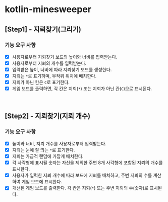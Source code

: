 # kotlin-minesweeper

## [Step1] - 지뢰찾기(그리기)
### 기능 요구 사항
- [x] 사용자로부터 지뢰찾기 보드의 높이와 너비를 입력받는다.
- [x] 사용자로부터 지뢰의 개수를 입력받는다.
- [x] 입력받은 높이, 너비에 따라 지뢰찾기 보드를 생성한다.
- [x] 지뢰는 `*`로 표기하며, 무작위 위치에 배치한다.
- [x] 지뢰가 아닌 칸은 `C`로 표기한다.
- [x] 게임 보드를 출력하면, 각 칸은 지뢰(`*`) 또는 지뢰가 아닌 칸(`C`)으로 표시된다.

<br>

## [Step2] - 지뢰찾기(지뢰 개수)
### 기능 요구 사항
- [x] 높이와 너비, 지뢰 개수를 사용자로부터 입력받는다.
- [x] 지뢰는 눈에 잘 띄는 `*`로 표기한다.
- [x] 지뢰는 가급적 랜덤에 가깝게 배치한다.
- [x] 각 사각형에 표시될 숫자는 자신을 제외한 주변 8개 사각형에 포함된 지뢰의 개수를 표시한다.
- [x] 사용자가 입력한 지뢰 개수에 따라 보드에 지뢰를 배치하고, 주변 지뢰의 수를 계산하여 게임 보드에 표시한다.
- [x] 개선된 게임 보드를 출력한다. 각 칸은 지뢰(`*`) 또는 주변 지뢰의 수(숫자)로 표시된다.

<br>
